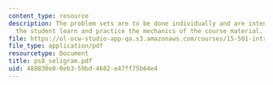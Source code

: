 ```yaml
---
content_type: resource
description: The problem sets are to be done individually and are intended to help
  the student learn and practice the mechanics of the course material.
file: https://ol-ocw-studio-app-qa.s3.amazonaws.com/courses/15-501-introduction-to-financial-and-managerial-accounting-spring-2004/488830e00eb359bd4682e47ff75b64e4_ps8_seligram.pdf
file_type: application/pdf
resourcetype: Document
title: ps8_seligram.pdf
uid: 488830e0-0eb3-59bd-4682-e47ff75b64e4
---
```

